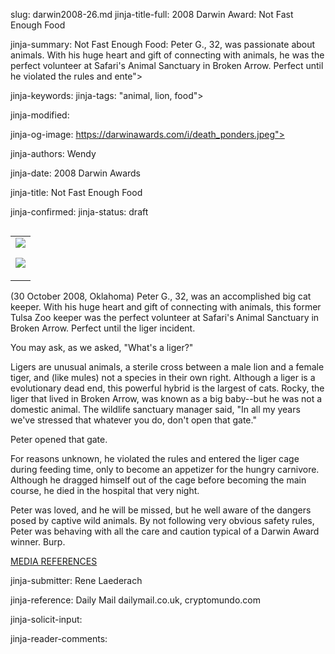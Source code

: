 slug: darwin2008-26.md
jinja-title-full: 2008 Darwin Award: Not Fast Enough Food

jinja-summary: Not Fast Enough Food: Peter G., 32, was passionate about animals. With his huge heart and gift of connecting with animals, he was the perfect volunteer at Safari's Animal Sanctuary in Broken Arrow. Perfect until he violated the rules and ente">

jinja-keywords:
jinja-tags: "animal, lion, food">

jinja-modified:

jinja-og-image: https://darwinawards.com/i/death_ponders.jpeg">

jinja-authors: Wendy

jinja-date: 2008 Darwin Awards


jinja-title: Not Fast Enough Food


jinja-confirmed:
jinja-status: draft

<TABLE border=0 align=right><TR><TD align=center>
<A href="/cgi/search.pl?keywords=category%3Danimal&swishindex=stories.data&show_description=yes&maxdisplay=10&maxresults=50"><IMG src="/i/icon/lion.png" border=0></A>

<A href="/cgi/search.pl?keywords=category%3Dfood&swishindex=stories.data&show_description=yes&maxdisplay=10&maxresults=50"><IMG src="/i/icon/food.jpg" border=0></A>

</TD></TR></TABLE>

<!-- not fast enough food = title? liger menu? -->
<!-- 7.6/10 193 votes prior to edits 28 Jan -->

(30 October 2008, Oklahoma) Peter G., 32, was an accomplished big cat
keeper.	 With his huge heart and gift of connecting with animals, this
former Tulsa Zoo keeper was the perfect volunteer at Safari's Animal
Sanctuary in Broken Arrow. Perfect until the liger incident.

You may ask, as we asked, "What's a liger?"

Ligers are unusual animals, a sterile cross between a male lion and a
female tiger, and (like mules) not a species in their own right. Although
a liger is a evolutionary dead end, this powerful hybrid is the largest of
cats. Rocky, the liger that lived in Broken Arrow, was known as a big
baby--but he was not a domestic animal.	 The wildlife sanctuary manager
said, "In all my years we've stressed that whatever you do, don't open that
gate."

Peter opened that gate.

For reasons unknown, he violated the rules and entered the liger cage
during feeding time, only to become an appetizer for the hungry carnivore.
Although he dragged himself out of the cage before becoming the main
course, he died in the hospital that very night.

Peter was loved, and he will be missed, but he well aware of the dangers
posed by captive wild animals.	By not following very obvious safety rules,
Peter was behaving with all the care and caution typical of a Darwin Award
winner.	 Burp.

<A href="http://www.darwinawards.com/slush/200811/pending20081101-140844.html">MEDIA REFERENCES</A>

jinja-submitter: Rene Laederach

jinja-reference: Daily Mail dailymail.co.uk, cryptomundo.com

jinja-solicit-input:

jinja-reader-comments:



<!--#include file=nav_2008.html -->


